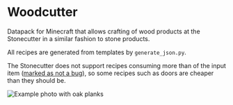 # Woodcutter
Datapack for Minecraft that allows crafting of wood products at the Stonecutter in a similar fashion to stone products.

All recipes are generated from templates by `generate_json.py`.

The Stonecutter does not support recipes consuming more than of the input item ([marked as not a bug](https://bugs.mojang.com/browse/MC-151141)), so some recipes such as doors are cheaper than they should be. 

![Example photo with oak planks](https://cdn.discordapp.com/attachments/574825191738179584/575518681463914496/unknown.png)
